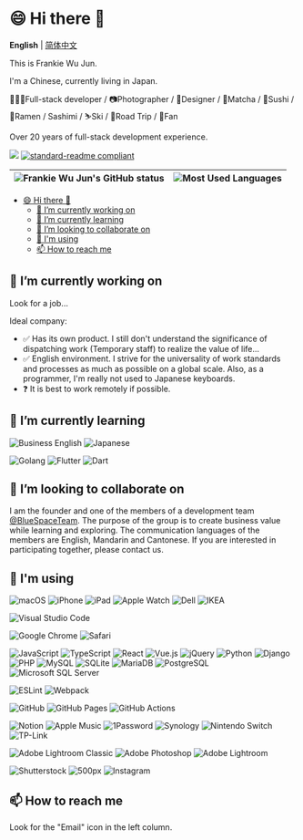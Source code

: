 # 😄 Hi there 👋

**English** | [简体中文](README.zh-CN.md)

This is Frankie Wu Jun.

I'm a Chinese, currently living in Japan.

👨🏻‍💻Full-stack developer / 📷Photographer / 🎨Designer / 
🍵Matcha / 🍣Sushi / 🍜Ramen / Sashimi / 
⛷Ski / 🚗Road Trip / Fan

Over 20 years of full-stack development experience.

![](https://visitor-badge.laobi.icu/badge?page_id=fantiga) [![standard-readme compliant](https://img.shields.io/badge/standard--readme-OK-green.svg?style=flat)](https://github.com/RichardLitt/standard-readme)

| ![Frankie Wu Jun's GitHub status](https://github-readme-stats.vercel.app/api?username=FantiGA&show_icons=true&include_all_commits=true&hide_border=true) | ![Most Used Languages](https://github-readme-stats.vercel.app/api/top-langs/?username=FantiGA&layout=compact&hide_border=true) |
| -------------------------------------------------------------------------------------------------------------------------------------------------------- | ------------------------------------------------------------------------------------------------------------------------------ |

- [😄 Hi there 👋](#-hi-there-)
  - [🔭 I’m currently working on](#-im-currently-working-on)
  - [🌱 I’m currently learning](#-im-currently-learning)
  - [👯 I’m looking to collaborate on](#-im-looking-to-collaborate-on)
  - [📱 I'm using](#-im-using)
  - [📫 How to reach me](#-how-to-reach-me)


## 🔭 I’m currently working on

Look for a job...

Ideal company:
- ✅ Has its own product.
I still don't understand the significance of dispatching work (Temporary staff) to realize the value of life...
- ✅ English environment.
I strive for the universality of work standards and processes as much as possible on a global scale.
Also, as a programmer, I'm really not used to Japanese keyboards.
- ❓ It is best to work remotely if possible.

## 🌱 I’m currently learning

![Business English](https://img.shields.io/badge/Business_English-blue) ![Japanese](https://img.shields.io/badge/Japanese-blue)

![Golang](https://img.shields.io/badge/-Golang-007d9c?style=flat&logo=go&logoColor=ffffff) ![Flutter](https://img.shields.io/badge/-Flutter-1a68d3?style=flat&logo=flutter&logoColor=ffffff) ![Dart](https://img.shields.io/badge/-Dart-1C2834?style=flat&logo=dart&logoColor=40C4FF)

## 👯 I’m looking to collaborate on

I am the founder and one of the members of a development team [@BlueSpaceTeam](https://github.com/BlueSpaceTeam). The purpose of the group is to create business value while learning and exploring. The communication languages of the members are English, Mandarin and Cantonese. If you are interested in participating together, please contact us.

## 📱 I'm using

<!-- ### Productive forces -->

![macOS](https://img.shields.io/badge/-macOS-000000?style=flat&logo=apple&logoColor=ffffff) ![iPhone](https://img.shields.io/badge/-iPhone-000000?style=flat&logo=apple&logoColor=ffffff) ![iPad](https://img.shields.io/badge/-iPad-000000?style=flat&logo=apple&logoColor=ffffff) ![Apple Watch](https://img.shields.io/badge/-Apple_Watch-000000?style=flat&logo=apple&logoColor=ffffff) ![Dell](https://img.shields.io/badge/-Dell-007DB8?style=flat&logo=dell&logoColor=ffffff) ![IKEA](https://img.shields.io/badge/-IKEA-0058A3?style=flat&logo=ikea&logoColor=ffffff)

<!-- ### IDE -->

![Visual Studio Code](https://img.shields.io/badge/-Visual_Studio_Code-007ACC?style=flat&logo=visualstudiocode&logoColor=ffffff)

<!-- ### Browser -->

![Google Chrome](https://img.shields.io/badge/-Google_Chrome-4285F4?style=flat&logo=googlechrome&logoColor=ffffff) ![Safari](https://img.shields.io/badge/-Safari-000000?style=flat&logo=safari&logoColor=ffffff)

<!-- ### Language / Database / Framework / Library / Component -->

![JavaScript](https://img.shields.io/badge/-JavaScript-F7DF1E?style=flat&logo=javascript&logoColor=000000) ![TypeScript](https://img.shields.io/badge/-TypeScript-3178C6?style=flat&logo=typescript&logoColor=ffffff) ![React](https://img.shields.io/badge/-React-61DAFB?style=flat&logo=react&logoColor=000000) ![Vue.js](https://img.shields.io/badge/-Vue.js-4FC08D?style=flat&logo=vue.js&logoColor=ffffff) ![jQuery](https://img.shields.io/badge/-jQuery-0769AD?style=flat&logo=jquery&logoColor=ffffff)
![Python](https://img.shields.io/badge/-Python-3776AB?style=flat&logo=python&logoColor=ffffff) ![Django](https://img.shields.io/badge/-Django-092E20?style=flat&logo=django&logoColor=ffffff)
![PHP](https://img.shields.io/badge/-PHP-777BB4?style=flat&logo=php&logoColor=ffffff)
![MySQL](https://img.shields.io/badge/-MySQL-4479A1?style=flat&logo=mysql&logoColor=ffffff) ![SQLite](https://img.shields.io/badge/-SQLite-003B57?style=flat&logo=sqlite&logoColor=ffffff) ![MariaDB](https://img.shields.io/badge/-MariaDB-003545?style=flat&logo=mariadb&logoColor=ffffff) ![PostgreSQL](https://img.shields.io/badge/-PostgreSQL-4169E1?style=flat&logo=postgresql&logoColor=ffffff) ![Microsoft SQL Server](https://img.shields.io/badge/-Microsoft_SQL_Server-CC2927?style=flat&logo=microsoftsqlserver&logoColor=ffffff)

<!-- ### Syntax checking / Packaging -->

![ESLint](https://img.shields.io/badge/-ESLint-4B32C3?style=flat&logo=eslint&logoColor=ffffff)
![Webpack](https://img.shields.io/badge/-Webpack-8DD6F9?style=flat&logo=webpack&logoColor=000000)

<!-- ### Version control -->

![GitHub](https://img.shields.io/badge/-GitHub-181717?style=flat&logo=github&logoColor=ffffff) ![GitHub Pages](https://img.shields.io/badge/-GitHub_Pages-222222?style=flat&logo=githubpages&logoColor=ffffff) ![GitHub Actions](https://img.shields.io/badge/-GitHub_Actions-2088FF?style=flat&logo=githubactions&logoColor=ffffff)

<!-- ### Auxiliary tools -->

![Notion](https://img.shields.io/badge/-Notion-000000?style=flat&logo=notion&logoColor=ffffff) ![Apple Music](https://img.shields.io/badge/-Apple_Music-FA243C?style=flat&logo=applemusic&logoColor=ffffff) ![1Password](https://img.shields.io/badge/-1Password-0094F5?style=flat&logo=1password&logoColor=ffffff)
![Synology](https://img.shields.io/badge/-Synology-B5B5B6?style=flat&logo=synology&logoColor=000000) ![Nintendo Switch](https://img.shields.io/badge/-Nintendo_Switch-E60012?style=flat&logo=nintendoswitch&logoColor=ffffff) ![TP-Link](https://img.shields.io/badge/-TP--Link-4ACBD6?style=flat&logo=tp-link&logoColor=ffffff)

<!-- ### Post photography -->

![Adobe Lightroom Classic](https://img.shields.io/badge/-Adobe_Lightroom_Classic-31A8FF?style=flat&logo=adobelightroomclassic&logoColor=ffffff) ![Adobe Photoshop](https://img.shields.io/badge/-Adobe_Photoshop-31A8FF?style=flat&logo=adobephotoshop&logoColor=ffffff) ![Adobe Lightroom](https://img.shields.io/badge/-Adobe_Lightroom-31A8FF?style=flat&logo=adobelightroom&logoColor=ffffff)

<!-- ### Photography release -->

![Shutterstock](https://img.shields.io/badge/-Shutterstock-EE2B24?style=flat&logo=shutterstock&logoColor=ffffff) ![500px](https://img.shields.io/badge/-500px-0099E5?style=flat&logo=500px&logoColor=ffffff)
![Instagram](https://img.shields.io/badge/-Instagram-E4405F?style=flat&logo=instagram&logoColor=ffffff)

## 📫 How to reach me

Look for the "Email" icon in the left column.
